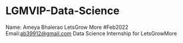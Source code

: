 # LGMVIP-Data-Science
Name: Ameya Bhalerao
LetsGrow More #Feb2022
Email:ab39912@gmail.com
Data Science Internship for LetsGrowMore
